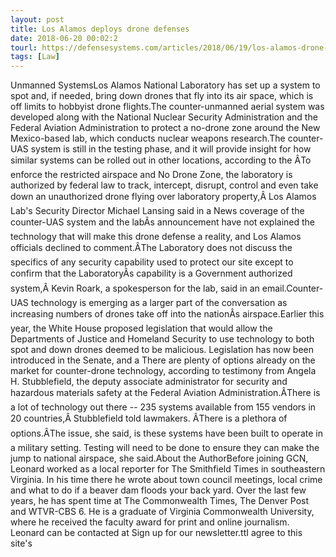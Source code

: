 ```yaml
---
layout: post
title: Los Alamos deploys drone defenses
date: 2018-06-20 00:02:2
tourl: https://defensesystems.com/articles/2018/06/19/los-alamos-drone-mitigation.aspx
tags: [Law]
---
```

Unmanned SystemsLos Alamos National Laboratory has set up a system to spot and, if needed, bring down drones that fly into its air space, which is off limits to hobbyist drone flights.The counter-unmanned aerial system was developed along with the National Nuclear Security Administration and the Federal Aviation Administration to protect a no-drone zone around the New Mexico-based lab, which conducts nuclear weapons research.The counter-UAS system is still in the testing phase, and it will provide insight for how similar systems can be rolled out in other locations, according to the ÂTo enforce the restricted airspace and No Drone Zone, the laboratory is authorized by federal law to track, intercept, disrupt, control and even take down an unauthorized drone flying over laboratory property,Â Los Alamos Lab's Security Director Michael Lansing said in a News coverage of the counter-UAS system and the labÂs announcement have not explained the technology that will make this drone defense a reality, and Los Alamos officials declined to comment.ÂThe Laboratory does not discuss the specifics of any security capability used to protect our site except to confirm that the LaboratoryÂs capability is a Government authorized system,Â Kevin Roark, a spokesperson for the lab, said in an email.Counter-UAS technology is emerging as a larger part of the conversation as increasing numbers of drones take off into the nationÂs airspace.Earlier this year, the White House proposed legislation that would allow the Departments of Justice and Homeland Security to use technology to both spot and down drones deemed to be malicious. Legislation has now been introduced in the Senate, and a There are plenty of options already on the market for counter-drone technology, according to testimony from Angela H. Stubblefield, the deputy associate administrator for security and hazardous materials safety at the Federal Aviation Administration.ÂThere is a lot of technology out there -- 235 systems available from 155 vendors in 20 countries,Â Stubblefield told lawmakers. ÂThere is a plethora of options.ÂThe issue, she said, is these systems have been built to operate in a military setting. Testing will need to be done to ensure they can make the jump to national airspace, she said.About the AuthorBefore joining GCN, Leonard worked as a local reporter for The Smithfield Times in southeastern Virginia. In his time there he wrote about town council meetings, local crime and what to do if a beaver dam floods your back yard. Over the last few years, he has spent time at The Commonwealth Times, The Denver Post and WTVR-CBS 6. He is a graduate of Virginia Commonwealth University, where he received the faculty award for print and online journalism. Leonard can be contacted at Sign up for our newsletter.ttI agree to this site's 